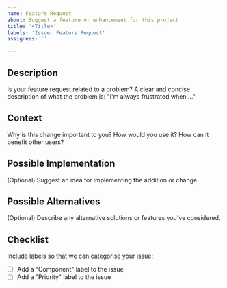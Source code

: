 ```yaml
---
name: Feature Request
about: Suggest a feature or enhancement for this project
title: '<Title>'
labels: 'Issue: Feature Request'
assignees: ''

---
```


## Description
Is your feature request related to a problem? A clear and concise description of what the problem is: "I'm always frustrated when ..."

## Context
Why is this change important to you? How would you use it? How can it benefit other users?

## Possible Implementation
(Optional) Suggest an idea for implementing the addition or change.

## Possible Alternatives
(Optional) Describe any alternative solutions or features you've considered.

## Checklist
Include labels so that we can categorise your issue:

- [ ] Add a "Component" label to the issue
- [ ] Add a "Priority" label to the issue
